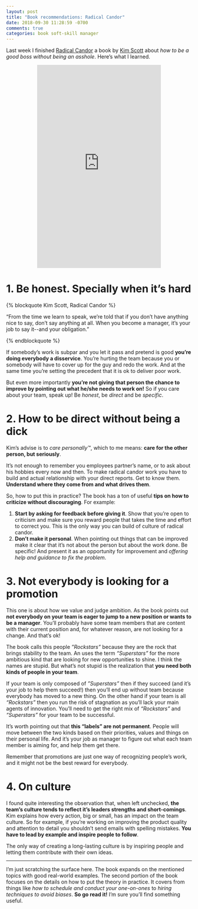 ```yaml
---
layout: post
title: "Book recommendations: Radical Candor"
date: 2018-09-30 11:28:59 -0700
comments: true
categories: book soft-skill manager
---
```


Last week I finished [Radical Candor][1] a book by [Kim Scott][2] about _how to be a good boss without being an asshole_. Here’s what I learned.

<!--more-->

<iframe type="text/html" width="336" height="550" frameborder="0" allowfullscreen style="margin: auto; display: block; max-width:100%" src="https://read.amazon.com/kp/card?asin=B01KTIEFEE&preview=inline&linkCode=kpe&ref_=cm_sw_r_kb_dp_IcxSBbZDBE91M" ></iframe>

# 1.  Be honest. Specially when it’s hard

{% blockquote Kim Scott, Radical Candor %}

“From the time we learn to speak, we’re told that if you don’t have anything nice to say, don’t say anything at all. When you become a manager, it’s your job to say it--and your obligation.”

{% endblockquote %}

If somebody’s work is subpar and you let it pass and pretend is good **you’re doing everybody a disservice**. You’re hurting the team because you or somebody will have to cover up for the guy and redo the work. And at the same time you’re setting the precedent that it is ok to deliver poor work. 

But even more importantly **you’re not giving that person the chance to improve by pointing out what he/she needs to work on!** So if you care about your team, speak up! Be _honest_, be _direct_ and be _specific_.

# 2. How to be direct without being a dick

Kim’s advise is to _care personally™_, which to me means: **care for the other person, but seriously**. 

It’s not enough to remember you employees partner’s name, or to ask about his hobbies every now and then. To make radical candor work you have to build and actual relationship with your direct reports. Get to know them. **Understand where they come from and what drives them**.

So, how to put this in practice? The book has a ton of useful **tips on how to criticize without discouraging**. For example: 

1. **Start by asking for feedback before giving it**. Show that you’re open to criticism and make sure you reward people that takes the time and effort to correct you. This is the only way you can build of culture of radical candor.
2. **Don’t make it personal**. When pointing out things that can be improved make it clear that it’s not about the person but about the work done. Be specific! And present it as an opportunity for improvement and _offering help and guidance to fix the problem_.

# 3. Not everybody is looking for  a promotion 

This one is about how we value and judge ambition. As the book points out **not everybody on your team is eager to jump to a new position or wants to be a manager**. You’ll probably have some team members that are content with their current position and, for whatever reason, are not looking for a change. And that’s ok! 

The book calls this people _”Rockstars”_ because they are the rock that brings stability to the team. An uses the term _“Superstars”_ for the more ambitious kind that are looking for new opportunities to shine. I think the names are stupid. But what’s not stupid is the realization that **you need both kinds of people in your team**. 

If your team is only composed of _”Superstars”_ then if they succeed (and it’s your job to help them succeed!) then you’ll end up without team because everybody has moved to a new thing. On the other hand if your team is all _“Rockstars”_ then you run the risk of stagnation as you’ll lack your main agents of innovation. You’ll need to get the right mix of _“Rockstars”_ and _“Superstars”_ for your team to be successful.

It’s worth pointing out that **this “labels” are not permanent**. People will move between the two kinds based on their priorities, values and things on their personal life. And it’s your job as manager to figure out what each team member is aiming for, and help them get there. 

Remember that promotions are just one way of recognizing people’s work, and it might not be the best reward for everybody.

# 4. On culture

I found quite interesting the observation that, when left unchecked, **the team’s culture tends to reflect it’s leaders strengths and short-comings**. Kim explains  how every action, big or small, has an impact on the team culture. So for example, if you’re working on improving the product quality and attention to detail you shouldn’t send emails with spelling mistakes. **You have to lead by example and inspire people to follow**.

The only way of creating a long-lasting culture is by inspiring people and letting them contribute with their own ideas.

---- 

I’m just scratching the surface here. The book expands on the mentioned topics with good real-world examples. The second portion of the book focuses on the details on how to put the theory in practice. It covers from things like _how to schedule and conduct your one-on-ones_ to _hiring techniques to avoid biases_. **So go read it!** I’m sure you’ll find something useful.

[1]:	https://www.amazon.com/Radical-Candor-Kim-Scott/dp/B01MY574EE/ref=sr_1_1?ie=UTF8&qid=1538332470&sr=8-1&keywords=radical+candor
[2]:	https://www.kimmalonescott.com/
